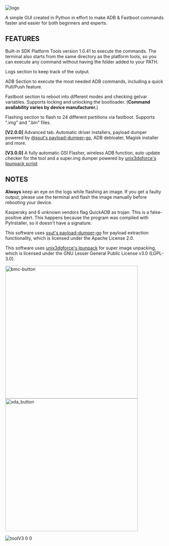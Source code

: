 
   ![logo](https://github.com/user-attachments/assets/70412b0d-d1f6-432e-aaf4-32e535f2f5f2) 



A simple GUI created in Python in effort to make ADB &amp; Fastboot commands faster and easier for both beginners and experts. 

## FEATURES

Built-in SDK Platform Tools version 1.0.41 to execute the commands. The terminal also starts from the same directory as the platform tools, so you can execute any command without having the folder added to your PATH.

Logs section to keep track of the output.

ADB Section to execute the most needed ADB commands, including a quick Pull/Push feature.

Fastboot section to reboot into different modes and checking getvar variables. Supports locking and unlocking the bootloader. (****Command availability varies by device manufacturer.****)

Flashing section to flash to 24 different partitions via fastboot. Supports ".img" and ".bin" files.

**[V2.0.0]** Advanced tab. Automatic driver installers, payload dumper powered by [@ssut's payload-dumper-go](https://github.com/ssut/payload-dumper-go), ADB debloater, Magisk installer and more.

**[V3.0.0]** A fully automatic GSI Flasher, wireless ADB function, auto update checker for  the tool and a super.img dumper powered by [unix3dgforce's lpunpack script](https://github.com/unix3dgforce/lpunpack)
## NOTES

**Always** keep an eye on the logs while flashing an image. If you get a faulty output, please use the terminal and flash the image manually before rebooting your device.

Kaspersky and 6 unknown vendors flag QuickADB as trojan. This is a false-positive alert. This happens because the program was compiled with PyInstaller, so it doesn't have a signature.


This software uses [ssut's payload-dumper-go](https://github.com/ssut/payload-dumper-go) for payload extraction functionality, which is licensed under the Apache License 2.0.

This software uses [unix3dgforce's lpunpack](https://github.com/unix3dgforce/lpunpack) for super image unpacking, which is licensed under the GNU Lesser General Public License v3.0 (LGPL-3.0).







[<img width="420" alt="bmc-button" src="https://github.com/user-attachments/assets/2a3f0ad2-ac4d-41b2-ae26-eade44d2dc78">](https://buymeacoffee.com/fl0w)[<img width="420" alt="xda_button" src="https://github.com/user-attachments/assets/7559f853-2ac2-4715-b3a3-9fd0c0d0abda">](https://xdaforums.com/t/tool-quickadb-a-gui-to-execute-adb-fastboot-commands.4690673/) 


![toolV3 0 0](https://github.com/user-attachments/assets/6eab4ac9-cbe5-4f24-b218-ed5f68f753f6)




